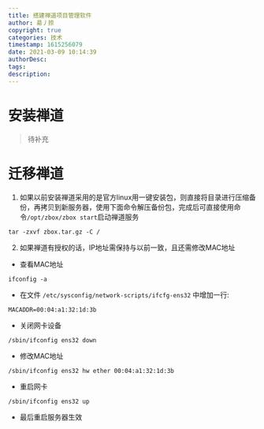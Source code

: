 ```yaml
---
title: 搭建禅道项目管理软件
author: 昜丿捺
copyright: true
categories: 技术
timestamp: 1615256079
date: 2021-03-09 10:14:39
authorDesc:
tags:
description:
---
```

# 安装禅道
> 待补充

<!-- more -->

# 迁移禅道
1. 如果以前安装禅道采用的是官方linux用一键安装包，则直接将目录进行压缩备份，再拷贝到新服务器，使用下面命令解压备份包，完成后可直接使用命令`/opt/zbox/zbox start`启动禅道服务
```
tar -zxvf zbox.tar.gz -C /
```

2. 如果禅道有授权的话，IP地址需保持与以前一致，且还需修改MAC地址
- 查看MAC地址
```
ifconfig -a
```
- 在文件 `/etc/sysconfig/network-scripts/ifcfg-ens32` 中增加一行:
```
MACADDR=00:04:a1:32:1d:3b
```
- 关闭网卡设备
```
/sbin/ifconfig ens32 down
```
- 修改MAC地址
```
/sbin/ifconfig ens32 hw ether 00:04:a1:32:1d:3b
```
- 重启网卡
```
/sbin/ifconfig ens32 up
```
- 最后重启服务器生效